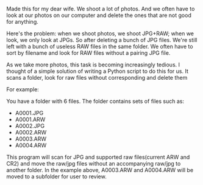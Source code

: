  Made this for my dear wife. We shoot a lot of photos. And we often have to look at our photos on our computer and delete the ones that are not good for anything.
 
 Here's the problem: when we shoot photos, we shoot JPG+RAW; when we look, we only look at JPGs. So after deleting a bunch of JPG files. We're still left with a bunch of useless RAW files in the same folder. We often have to sort by filename and look for RAW files without a pairing JPG file.
 
 
 As we take more photos, this task is becoming increasingly tedious. I thought of a simple solution of writing a Python script to do this for us. It scans a folder, look for raw files without corresponding and delete them 
 
 For example:
 
 You have a folder with 6 files. The folder contains sets of files such as:
 
-  A0001.JPG
-  A0001.ARW
-  A0002.JPG
-  A0002.ARW
-  A0003.ARW
-  A0004.ARW
 
 This program will scan for JPG and supported raw files(current ARW and CR2) and move the raw/jpg files without an accompanying raw/jpg to another folder. In the example above, A0003.ARW and A0004.ARW will be moved to a subfolder for user to review.
